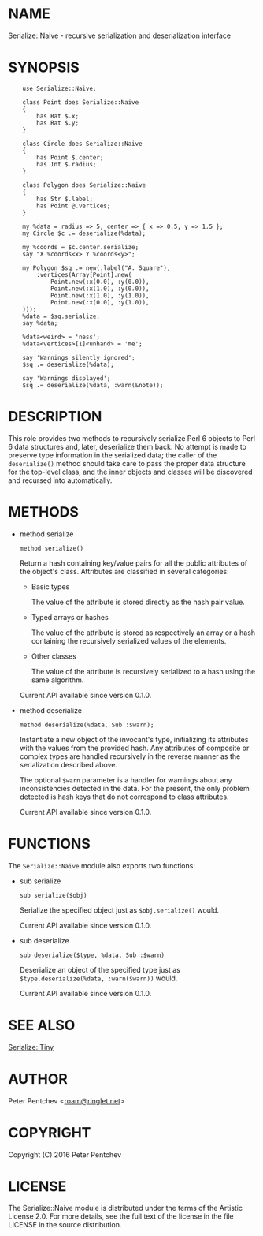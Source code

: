 NAME
====

Serialize::Naive - recursive serialization and deserialization interface

SYNOPSIS
========

        use Serialize::Naive;

        class Point does Serialize::Naive
        {
            has Rat $.x;
            has Rat $.y;
        }

        class Circle does Serialize::Naive
        {
            has Point $.center;
            has Int $.radius;
        }

        class Polygon does Serialize::Naive
        {
            has Str $.label;
            has Point @.vertices;
        }

        my %data = radius => 5, center => { x => 0.5, y => 1.5 };
        my Circle $c .= deserialize(%data);

        my %coords = $c.center.serialize;
        say "X %coords<x> Y %coords<y>";

        my Polygon $sq .= new(:label("A. Square"),
            :vertices(Array[Point].new(
                Point.new(:x(0.0), :y(0.0)),
                Point.new(:x(1.0), :y(0.0)),
                Point.new(:x(1.0), :y(1.0)),
                Point.new(:x(0.0), :y(1.0)),
        )));
        %data = $sq.serialize;
        say %data;

        %data<weird> = 'ness';
        %data<vertices>[1]<unhand> = 'me';

        say 'Warnings silently ignored';
        $sq .= deserialize(%data);

        say 'Warnings displayed';
        $sq .= deserialize(%data, :warn(&note));

DESCRIPTION
===========

This role provides two methods to recursively serialize Perl 6 objects to Perl 6 data structures and, later, deserialize them back. No attempt is made to preserve type information in the serialized data; the caller of the `deserialize()` method should take care to pass the proper data structure for the top-level class, and the inner objects and classes will be discovered and recursed into automatically.

METHODS
=======

  * method serialize

        method serialize()

    Return a hash containing key/value pairs for all the public attributes of the object's class. Attributes are classified in several categories:

      * Basic types

        The value of the attribute is stored directly as the hash pair value.

      * Typed arrays or hashes

        The value of the attribute is stored as respectively an array or a hash containing the recursively serialized values of the elements.

      * Other classes

        The value of the attribute is recursively serialized to a hash using the same algorithm.

    Current API available since version 0.1.0.

  * method deserialize

        method deserialize(%data, Sub :$warn);

    Instantiate a new object of the invocant's type, initializing its attributes with the values from the provided hash. Any attributes of composite or complex types are handled recursively in the reverse manner as the serialization described above.

    The optional `$warn` parameter is a handler for warnings about any inconsistencies detected in the data. For the present, the only problem detected is hash keys that do not correspond to class attributes.

    Current API available since version 0.1.0.

FUNCTIONS
=========

The `Serialize::Naive` module also exports two functions:

  * sub serialize

        sub serialize($obj)

    Serialize the specified object just as `$obj.serialize()` would.

    Current API available since version 0.1.0.

  * sub deserialize

        sub deserialize($type, %data, Sub :$warn)

    Deserialize an object of the specified type just as `$type.deserialize(%data, :warn($warn))` would.

    Current API available since version 0.1.0.

SEE ALSO
========

[Serialize::Tiny](https://modules.perl6.org/dist/Serialize::Tiny)

AUTHOR
======

Peter Pentchev <[roam@ringlet.net](mailto:roam@ringlet.net)>

COPYRIGHT
=========

Copyright (C) 2016 Peter Pentchev

LICENSE
=======

The Serialize::Naive module is distributed under the terms of the Artistic License 2.0. For more details, see the full text of the license in the file LICENSE in the source distribution.
